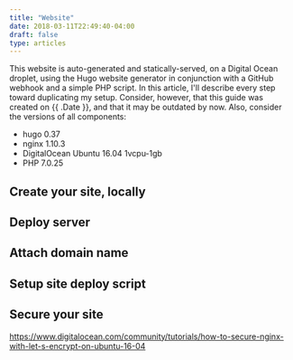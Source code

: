 ```yaml
---
title: "Website"
date: 2018-03-11T22:49:40-04:00
draft: false
type: articles
---
```


This website is auto-generated and statically-served, on a Digital Ocean droplet, using
the Hugo website generator in conjunction with a GitHub webhook and a simple PHP script.
In this article, I'll describe every step toward duplicating my setup. Consider, however,
that this guide was created on {{ .Date }}, and that it may be outdated by now. Also,
consider the versions of all components:

  * hugo 0.37
  * nginx 1.10.3
  * DigitalOcean Ubuntu 16.04 1vcpu-1gb
  * PHP 7.0.25

## Create your site, locally


## Deploy server


## Attach domain name


## Setup site deploy script


## Secure your site
https://www.digitalocean.com/community/tutorials/how-to-secure-nginx-with-let-s-encrypt-on-ubuntu-16-04